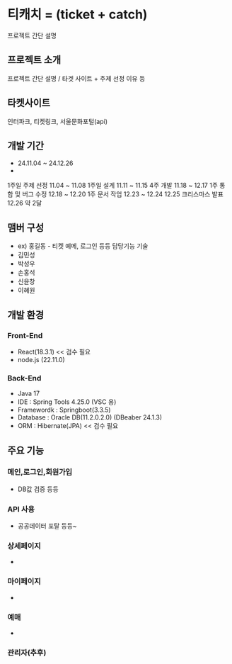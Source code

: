# 티캐치 = (ticket + catch)
프로젝트 간단 설명

## 프로젝트 소개
프로젝트 간단 설명 / 타겟 사이트 + 주제 선정 이유 등

## 타켓사이트 
인터파크, 티켓링크, 서울문화포털(api)

## 개발 기간
- 24.11.04 ~ 24.12.26
- 
1주일 주제 선정 11.04 ~ 11.08
1주일 설계 11.11 ~ 11.15
4주 개발 11.18 ~ 12.17
1주 통합 및 버그 수정 12.18 ~ 12.20
1주 문서 작업 12.23 ~ 12.24
12.25 크리스마스
발표 12.26
약 2달

## 맴버 구성
- ex) 홍길동 - 티켓 예메, 로그인 등등 담당기능 기술
- 김민성
- 박성우
- 손홍석
- 신윤창
- 이혜원

## 개발 환경
### Front-End
- React(18.3.1) << 검수 필요
- node.js (22.11.0) 
### Back-End
- Java 17
- IDE : Spring Tools 4.25.0 (VSC 용)
- Framewordk : Springboot(3.3.5)
- Database : Oracle DB(11.2.0.2.0) (DBeaber 24.1.3)
- ORM : Hibernate(JPA) << 검수 필요

## 주요 기능
### 메인,로그인,회원가입
- DB값 검증 등등
### API 사용
- 공공데이터 포탈 등등~
### 상세페이지
- 
### 마이페이지
- 
### 예매
- 
### 관리자(추후)




